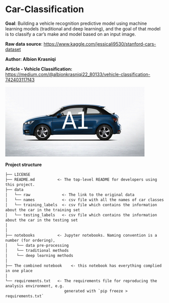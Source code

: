 # Car-Classification

**Goal**: Building a vehicle recognition predictive model using machine learning models (traditional and deep learning), and the goal of that model is to classify a car’s make and model based on an input image.

**Raw data source**: https://www.kaggle.com/jessicali9530/stanford-cars-dataset

**Author: Albion Krasniqi**

**Article - Vehicle Classification:** https://medium.com/@albionkrasniqi22_80133/vehicle-classification-742403117f43

![](14LB.gif)

**Project structure**
```
├── LICENSE
├── README.md          <- The top-level README for developers using this project.
├── data
│   └── raw              <- The link to the original data
│   └── names            <- csv file with all the names of car classes
│   └── training_labels  <- csv file which contains the information about the car in the training set
│   └── testing_labels   <- csv file which contains the information about the car in the testing set
│
│
├── notebooks          <- Jupyter notebooks. Naming convention is a number (for ordering),
│    └── data pre-processing         
│    └── traditional methods                    
│    └── deep learning methods
│
├── The combined notebook    <- this notebook has everything complied in one place
│
└── requirements.txt   <- The requirements file for reproducing the analysis environment, e.g.
                          generated with `pip freeze > requirements.txt`
```                          
